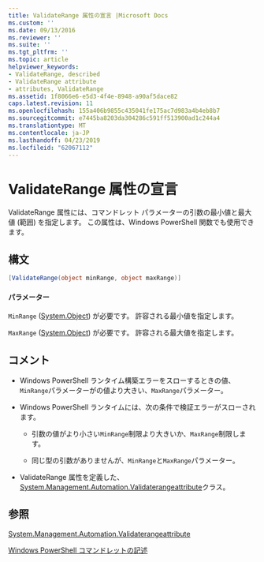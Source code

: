 ```yaml
---
title: ValidateRange 属性の宣言 |Microsoft Docs
ms.custom: ''
ms.date: 09/13/2016
ms.reviewer: ''
ms.suite: ''
ms.tgt_pltfrm: ''
ms.topic: article
helpviewer_keywords:
- ValidateRange, described
- ValidateRange attribute
- attributes, ValidateRange
ms.assetid: 1f8066e6-e5d3-4f4e-8948-a90af5dace82
caps.latest.revision: 11
ms.openlocfilehash: 155a406b9855c435041fe175ac7d983a4b4eb8b7
ms.sourcegitcommit: e7445ba8203da304286c591ff513900ad1c244a4
ms.translationtype: MT
ms.contentlocale: ja-JP
ms.lasthandoff: 04/23/2019
ms.locfileid: "62067112"
---
```

# <a name="validaterange-attribute-declaration"></a>ValidateRange 属性の宣言

ValidateRange 属性には、コマンドレット パラメーターの引数の最小値と最大値 (範囲) を指定します。 この属性は、Windows PowerShell 関数でも使用できます。

## <a name="syntax"></a>構文

```csharp
[ValidateRange(object minRange, object maxRange)]
```

#### <a name="parameters"></a>パラメーター

`MinRange` ([System.Object](/dotnet/api/system.object)) が必要です。 許容される最小値を指定します。

`MaxRange` ([System.Object](/dotnet/api/system.object)) が必要です。 許容される最大値を指定します。

## <a name="remarks"></a>コメント

- Windows PowerShell ランタイム構築エラーをスローするときの値、`MinRange`パラメーターがの値より大きい、`MaxRange`パラメーター。

- Windows PowerShell ランタイムには、次の条件で検証エラーがスローされます。

    - 引数の値がより小さい`MinRange`制限より大きいか、`MaxRange`制限します。

    - 同じ型の引数がありませんが、`MinRange`と`MaxRange`パラメーター。

- ValidateRange 属性を定義した、 [System.Management.Automation.Validaterangeattribute](/dotnet/api/System.Management.Automation.ValidateRangeAttribute)クラス。

## <a name="see-also"></a>参照

[System.Management.Automation.Validaterangeattribute](/dotnet/api/System.Management.Automation.ValidateRangeAttribute)

[Windows PowerShell コマンドレットの記述](./writing-a-windows-powershell-cmdlet.md)
